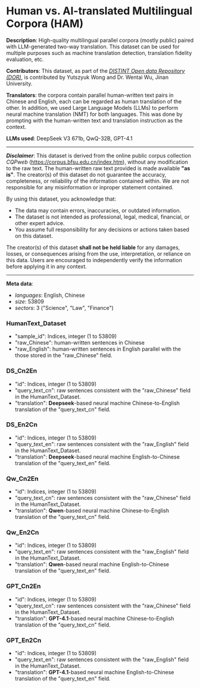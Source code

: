 # Human vs. AI-translated Multilingual Corpora (HAM)
**Description**: High-quality multilingual parallel corpora (mostly public) paired with LLM-generated two-way translation. This dataset can be used for multiple purposes such as machine translation detection, translation fidelity evaluation, etc. 

**Contributors**: This dataset, as part of the *[DISTINT Open data Repository (DOR)](https://github.com/wingter562/DISTINT_open_data "DISTINT Open data Repository (DOR)")*, is contributed by Yutszyuk Wong and Dr. Wentai Wu, Jinan University.

**Translators**: the corpora contain parallel human-written text pairs in Chinese and English, each can be regarded as human translation of the other. In addition, we used Large Language Models (LLMs) to perform neural machine translation (NMT) for both languages. This was done by prompting with the human-written text and translation instruction as the context. 

**LLMs used**: DeepSeek V3 671b, QwQ-32B, GPT-4.1

--- 

**_Disclaimer_**: This dataset is derived from the online public corpus collection _CQPweb_ (https://corpus.bfsu.edu.cn/index.htm), without any modification to the raw text. The human-written raw text provided is made available **"as is"**. The creator(s) of this dataset do not guarantee the accuracy, completeness, or reliability of the information contained within. We are not responsible for any misinformation or inproper statement contained.

By using this dataset, you acknowledge that:  
- The data may contain errors, inaccuracies, or outdated information.  
- The dataset is not intended as professional, legal, medical, financial, or other expert advice.  
- You assume full responsibility for any decisions or actions taken based on this dataset.  

The creator(s) of this dataset **shall not be held liable** for any damages, losses, or consequences arising from the use, interpretation, or reliance on this data. Users are encouraged to independently verify the information before applying it in any context.  

---  

**Meta data**:
- _languages_: English, Chinese
- _size_: 53809
- _sectors_: 3 ("Science", "Law", "Finance")

### HumanText_Dataset
- "sample_id": Indices, integer (1 to 53809)
- "raw_Chinese": human-written sentences in Chinese
- "raw_English": human-written sentences in English parallel with the those stored in the "raw_Chinese" field.

### DS_Cn2En
- "id": Indices, integer (1 to 53809)
- "query_text_cn": raw sentences consistent with the "raw_Chinese" field in the HumanText_Dataset.
- "translation": **Deepseek**-based neural machine Chinese-to-English translation of the "query_text_cn" field.

### DS_En2Cn
- "id": Indices, integer (1 to 53809)
- "query_text_en": raw sentences consistent with the "raw_English" field in the HumanText_Dataset.
- "translation": **Deepseek**-based neural machine English-to-Chinese translation of the "query_text_en" field.

### Qw_Cn2En
- "id": Indices, integer (1 to 53809)
- "query_text_cn": raw sentences consistent with the "raw_Chinese" field in the HumanText_Dataset.
- "translation": **Qwen**-based neural machine Chinese-to-English translation of the "query_text_cn" field.

### Qw_En2Cn
- "id": Indices, integer (1 to 53809)
- "query_text_en": raw sentences consistent with the "raw_English" field in the HumanText_Dataset.
- "translation": **Qwen**-based neural machine English-to-Chinese translation of the "query_text_en" field.

### GPT_Cn2En
- "id": Indices, integer (1 to 53809)
- "query_text_cn": raw sentences consistent with the "raw_Chinese" field in the HumanText_Dataset.
- "translation": **GPT-4.1**-based neural machine Chinese-to-English translation of the "query_text_cn" field.

### GPT_En2Cn
- "id": Indices, integer (1 to 53809)
- "query_text_en": raw sentences consistent with the "raw_English" field in the HumanText_Dataset.
- "translation": **GPT-4.1**-based neural machine English-to-Chinese translation of the "query_text_en" field.

